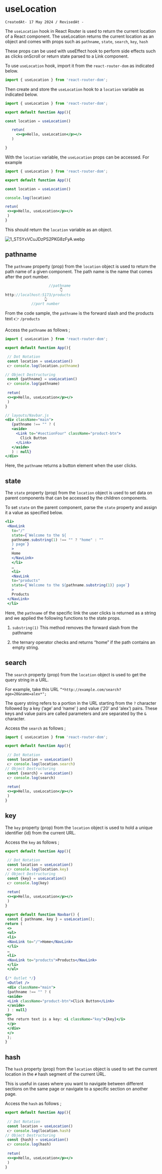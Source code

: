 # useLocation

`CreatedAt- 17 May 2024 / RevisedAt -` 

The `useLocation` hook in React Router is used to return the current location of a React component. The useLocation returns the current location as an object and comes with props such as `pathname`, `state`, `search`, `key`, `hash`

These props can be used with useEffect hook to perform side effects such as clicks onScroll or return state parsed to a Link component.

To use `useLocation` hook, import it from the `react-router-dom` as indicated below.

```jsx
import { useLocation } from 'react-router-dom';
```

Then create and store the `useLocation` hook to a `location` variable as indicated below.

```jsx
import { useLocation } from 'react-router-dom';

export default function App(){

const location = useLocation()

   retun(
     <><p>Hello, useLocation</p></>
   )

}
```

With the `location` variable, the `useLocation` props can be accessed. For example

```jsx
import { useLocation } from 'react-router-dom';

export default function App(){

const location = useLocation()

console.log(location)

retun(
 <><p>Hello, useLocation</p></>
 )
}
```

This should return the `location` variable as an object.

![1_ST5YxVCuJDzPS2PKG8zFyA.webp](useLocation%201b2aeacbb29981738335f6e85d04d3f4/1_ST5YxVCuJDzPS2PKG8zFyA.webp)

## pathname

The `pathname` property (prop) from the `location` object is used to return the path name of a given component. The path name is the name that comes after the port number.

```jsx
                    //pathname 
                         👇
http://localhost:5173/products
                  👆
            //port number
```

From the code sample, the `pathname` is the forward slash and the products text 👉 `/products`

Access the `pathname` as follows ;

```jsx
import { useLocation } from 'react-router-dom';

export default function App(){

 // Dot Notation
 const location = useLocation()
 👉 console.log(location.pathname)

// Object Destructuring 
 const {pathname} = useLocation()
 👉 console.log(pathname)
 
 retun(
 <><p>Hello, useLocation</p></>
 )
}
```

```jsx
// layouts/Navbar.js
<div className="main">
   {pathname !== "" ? (
   <aside>
     <Link to="#sectionFour" className="product-btn">
       Click Button
     </Link>
   </aside>
   ) : null}
</div>
```

Here, the `pathname` returns a button element when the user clicks.

## state

The `state` property (prop) from the `location` object is used to set data on parent components that can be accessed by the children components.

To set `state` on the parent component, parse the `state` property and assign it a value as specified below.

```jsx
<li>
 <NavLink
   to="/"
   state={`Welcome to the ${
   pathname.substring(1) !== "" ? "home" : ""
   } page`}
   >
   Home
   </NavLink>
   </li>
   …
   <li>
   <NavLink
   to="products"
   state={`Welcome to the ${pathname.substring(1)} page`}
   >
   Products
 </NavLink>
 </li>
```

Here, the `pathname` of the specific link the user clicks is returned as a string and we applied the following functions to the state props.

1. `substring(1)` This method removes the forward slash from the pathname

2. the ternary operator checks and returns “home” if the path contains an empty string.

## search

The `search` property (prop) from the `location` object is used to get the query string in a URL.

For example, take this URL `”*http://example.com/search?age=20&name=alex*";`

The query string refers to a portion in the URL starting from the `?` character followed by a key (’age’ and ‘name’ ) and value (’20’ and ‘alex’) pairs. These keys and value pairs are called parameters and are separated by the `&` character.

Access the `search` as follows ;

```jsx
import { useLocation } from 'react-router-dom';

export default function App(){
 
 // Dot Notation
 const location = useLocation()
 👉 console.log(location.search)
// Object Destructuring 
 const {search} = useLocation()
 👉 console.log(search)
 
 retun(
 <><p>Hello, useLocation</p></>
 )
}
```

## key

The `key` property (prop) from the `location` object is used to hold a unique identifier (id) from the current URL.

Access the `key` as follows ;

```jsx
export default function App(){
 
 // Dot Notation
 const location = useLocation()
 👉 console.log(location.key)
// Object Destructuring 
 const {key} = useLocation()
 👉 console.log(key)
 
 retun(
 <><p>Hello, useLocation</p></>
 )
}
```

```jsx
export default function Navbar() {
 const { pathname, key } = useLocation();
return (
 <>
 <ul>
 <li>
 <NavLink to="/">Home</NavLink>
 </li>
 …
 <li>
 <NavLink to="products">Products</NavLink>
 </li>
 </ul>
 
{/* Outlet */}
 <Outlet />
 <div className="main">
 {pathname !== "" ? (
 <aside>
 <Link className="product-btn">Click Button</Link>
 </aside>
 ) : null}
<p>
 the return text is a key: <i className="key">{key}</i>
 </p>
 </div>
 </>
 );
}
```

## hash

The `hash` property (prop) from the `location` object is used to set the current location in the `#` hash segment of the current URL.

This is useful in cases where you want to navigate between different sections on the same page or navigate to a specific section on another page.

Access the `hash` as follows ;

```jsx
export default function App(){
 
 // Dot Notation
 const location = useLocation()
 👉 console.log(location.hash)
// Object Destructuring 
 const {hash} = useLocation()
 👉 console.log(hash)
 
 retun(
 <><p>Hello, useLocation</p></>
 )
}
```